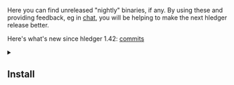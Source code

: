 Here you can find unreleased "nightly" binaries, if any. By using these and providing feedback, eg in [chat](https://hledger.org/support.html), you will be helping to make the next hledger release better.

Here's what's new since hledger 1.42: [commits](https://github.com/simonmichael/hledger/compare/1.42...nightly)

<details>
<summary>

## Install

</summary>

<xdetails>
<summary>

### All platforms

</summary>

If you have [eget](https://github.com/zyedidia/eget), that's a convenient way to download the right binaries for your machine:
```
eget simonmichael/hledger --pre-release --all
```
<!-- eget simonmichael/hledger --tag nightly --all -->

Otherwise:

</xdetails>
<xdetails>
<summary>

### GNU/Linux, 64-bit Intel

</summary>

At the command line:

```
cd /usr/local/bin
curl -fLOC- https://github.com/simonmichael/hledger/releases/download/refs/tags/1.42.99/hledger-linux-x64.tar.gz
tar xzf hledger-linux-x64.tar.gz
cd
hledger --version; hledger-ui --version; hledger-web --version    # should show a recent .99 version
```

</xdetails>
<xdetails>
<summary>

### Mac, 64-bit ARM or Intel

</summary>

In a terminal window (don't use your web browser to download, it won't authorise the binaries):
<!--
(Hopefully these commands are all installed by default; 
if not, install [XCode Command Line Tools](https://mac.install.guide/commandlinetools/) 
and/or [Homebrew](https://brew.sh), and let me know.)
-->

For ARM macs:
  ```
  cd /usr/local/bin
  curl -fLOC- https://github.com/simonmichael/hledger/releases/download/refs/tags/1.42.99/hledger-mac-arm64.tar.gz
  tar xzf hledger-mac-arm64.tar.gz
  cd
  hledger --version; hledger-ui --version; hledger-web --version    # should show a recent .99 version
  ```

For Intel macs:
  ```
  cd /usr/local/bin
  curl -fLOC- https://github.com/simonmichael/hledger/releases/download/refs/tags/1.42.99/hledger-mac-x64.tar.gz
  tar xzf hledger-mac-x64.tar.gz
  cd
  hledger --version; hledger-ui --version; hledger-web --version    # should show a recent .99 version
  ```

</xdetails>
<xdetails>
<summary>

### Windows, 64-bit ARM or Intel

</summary>

In a powershell window (press `WINDOWS-R`, `powershell`, `ENTER`):

1. Make a place to keep installed binaries. You only need to do this once, not for every release:
    ```
    mkdir -force $HOME\bin >$null
    $ENV:PATH += ";"+$HOME+"\bin"
    [Environment]::SetEnvironmentVariable("Path", [Environment]::GetEnvironmentVariable("Path", [EnvironmentVariableTarget]::User)+";"+$HOME+"\bin", [EnvironmentVariableTarget]::User)
    ```

2. Download and install the release binaries:
    ```
    cd $HOME\bin
    curl https://github.com/simonmichael/hledger/releases/download/refs/tags/1.42.99/hledger-windows-x64.zip -OutFile hledger-windows-x64.zip
    Expand-Archive hledger-windows-x64.zip -DestinationPath . -Force
    cd $HOME
    hledger --version; hledger-ui --version; hledger-web --version    # should show refs/tags/1.42.99; if not, check why: where.exe hledger
    ```

3. Ensure a default journal file exists, and without a problematic encoding (I'm not sure if/why "ascii" was needed here).
This will allow you to start hledger-web by double-clicking on its icon if you wish.
    ```
    out-file -append -encoding ascii $HOME/.hledger.journal
    ```

</xdetails>
<xdetails>

</details>
